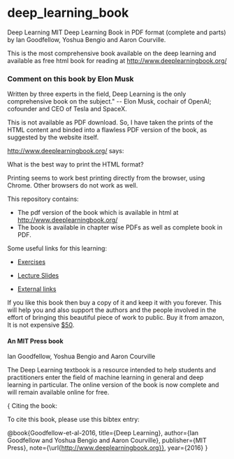 # deep_learning_book


Deep Learning
MIT Deep Learning Book in PDF format (complete and parts) by Ian Goodfellow, Yoshua Bengio and Aaron Courville.

This is the most comprehensive book available on the deep learning and available as free html book for reading at http://www.deeplearningbook.org/

### Comment on this book by Elon Musk

Written by three experts in the field, Deep Learning is the only comprehensive book on the subject." -- Elon Musk, cochair of OpenAI; cofounder and CEO of Tesla and SpaceX.

This is not available as PDF download. So, I have taken the prints of the HTML content and binded into a flawless PDF version of the book, as suggested by the website itself.

http://www.deeplearningbook.org/ says:

What is the best way to print the HTML format?

Printing seems to work best printing directly from the browser, using Chrome. Other browsers do not work as well.

This repository contains:

- The pdf version of the book which is available in html at http://www.deeplearningbook.org/
- The book is available in chapter wise PDFs as well as complete book in PDF.


Some useful links for this learning:

- [Exercises](http://www.deeplearningbook.org/exercises.html)

- [Lecture Slides](http://www.deeplearningbook.org/lecture_slides.html)

- [External links](http://www.deeplearningbook.org/external.html)




If you like this book then buy a copy of it and keep it with you forever. This will help you and also support the authors and the people involved in the effort of bringing this beautiful piece of work to public. Buy it from amazon, It is not expensive [$50](https://amzn.to/3VKCwC4).




#### An MIT Press book

Ian Goodfellow, Yoshua Bengio and Aaron Courville

The Deep Learning textbook is a resource intended to help students and practitioners
enter the field of machine learning in general and deep learning in particular. 
The online version of the book is now complete and will remain available online for free. 

{
Citing the book:

To cite this book, please use this bibtex entry:

@book{Goodfellow-et-al-2016,
    title={Deep Learning},
    author={Ian Goodfellow and Yoshua Bengio and Aaron Courville},
    publisher={MIT Press},
    note={\url{http://www.deeplearningbook.org}},
    year={2016}
}
